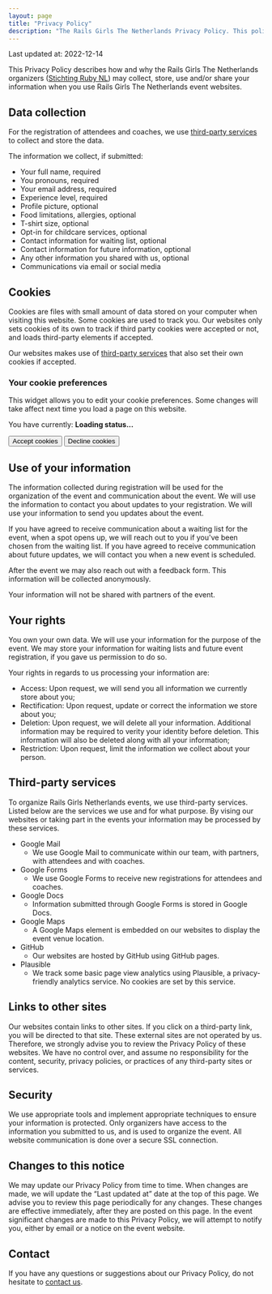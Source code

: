 ```yaml
---
layout: page
title: "Privacy Policy"
description: "The Rails Girls The Netherlands Privacy Policy. This policy applies to all Rails Girls The Netherlands websites."
---
```


Last updated at: 2022-12-14

This Privacy Policy describes how and why the Rails Girls The Netherlands organizers ([Stichting Ruby NL](https://rubynl.org)) may collect, store, use and/or share your information when you use Rails Girls The Netherlands event websites.

## Data collection

For the registration of attendees and coaches, we use [third-party services](#third-party-services) to collect and store the data.

The information we collect, if submitted:

- Your full name, required
- You pronouns, required
- Your email address, required
- Experience level, required
- Profile picture, optional
- Food limitations, allergies, optional
- T-shirt size, optional
- Opt-in for childcare services, optional
- Contact information for waiting list, optional
- Contact information for future information, optional
- Any other information you shared with us, optional
- Communications via email or social media

## Cookies

Cookies are files with small amount of data stored on your computer when visiting this website. Some cookies are used to track you. Our websites only sets cookies of its own to track if third party cookies were accepted or not, and loads third-party elements if accepted.

Our websites makes use of [third-party services](#third-party-services) that also set their own cookies if accepted.

<div class="choise-manager-embedded">
  <h3>Your cookie preferences</h3>
  <p>This widget allows you to edit your cookie preferences. Some changes will take affect next time you load a page on this website.</p>
  <p>You have currently: <strong class="js-choice-status">Loading status...</strong></p>
  <div class="button-group">
    <button class="button js-cookie-accept">Accept cookies</button>
    <button class="button button-secondary js-cookie-decline">Decline cookies</button>
  </div>
</div>

## Use of your information

The information collected during registration will be used for the organization of the event and communication about the event. We will use the information to contact you about updates to your registration. We will use your information to send you updates about the event.

If you have agreed to receive communication about a waiting list for the event, when a spot opens up, we will reach out to you if you've been chosen from the waiting list.
If you have agreed to receive communication about future updates, we will contact you when a new event is scheduled.

After the event we may also reach out with a feedback form. This information will be collected anonymously.

Your information will not be shared with partners of the event.

## Your rights

You own your own data. We will use your information for the purpose of the event. We may store your information for waiting lists and future event registration, if you gave us permission to do so.

Your rights in regards to us processing your information are:

- Access: Upon request, we will send you all information we currently store about you;
- Rectification: Upon request, update or correct the information we store about you;
- Deletion: Upon request, we will delete all your information. Additional information may be required to verity your identity before deletion. This information will also be deleted along with all your information;
- Restriction: Upon request, limit the information we collect about your person.

## Third-party services

To organize Rails Girls Netherlands events, we use third-party services. Listed below are the services we use and for what purpose. By vising our websites or taking part in the events your information may be processed by these services.

- Google Mail
    - We use Google Mail to communicate within our team, with partners, with attendees and with coaches.
- Google Forms
    - We use Google Forms to receive new registrations for attendees and coaches.
- Google Docs
    - Information submitted through Google Forms is stored in Google Docs.
- Google Maps
    - A Google Maps element is embedded on our websites to display the event venue location.
- GitHub
    - Our websites are hosted by GitHub using GitHub pages.
- Plausible
    - We track some basic page view analytics using Plausible, a privacy-friendly analytics service. No cookies are set by this service.

## Links to other sites

Our websites contain links to other sites. If you click on a third-party link, you will be directed to that site. These external sites are not operated by us. Therefore, we strongly advise you to review the Privacy Policy of these websites. We have no control over, and assume no responsibility for the content, security, privacy policies, or practices of any third-party sites or services.

## Security

We use appropriate tools and implement appropriate techniques to ensure your information is protected. Only organizers have access to the information you submitted to us, and is used to organize the event. All website communication is done over a secure SSL connection.

## Changes to this notice

We may update our Privacy Policy from time to time. When changes are made, we will update the “Last updated at” date at the top of this page. We advise you to review this page periodically for any changes. These changes are effective immediately, after they are posted on this page. In the event significant changes are made to this Privacy Policy, we will attempt to notify you, either by email or a notice on the event website.

## Contact

If you have any questions or suggestions about our Privacy Policy, do not hesitate to [contact us](mailto:contact@railsgirls.nl).

